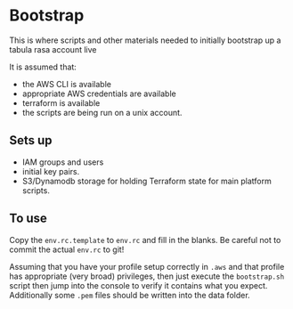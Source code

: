 # Bootstrap
This is where scripts and other materials needed to initially bootstrap up a tabula rasa account live

It is assumed that:
 - the AWS CLI is available
 - appropriate AWS credentials are available
 - terraform is available
 - the scripts are being run on a unix account.

## Sets up
 - IAM groups and users
 - initial key pairs.
 - S3/Dynamodb storage for holding Terraform state for main platform scripts.

## To use
Copy the `env.rc.template` to `env.rc` and fill in the blanks. Be careful not to commit the actual `env.rc` to git!

Assuming that you have your profile setup correctly in `.aws` and that profile has appropriate (very broad) privileges,
then just execute the `bootstrap.sh` script then jump into the console to verify it contains what you expect. Additionally some `.pem` files
should be written into the data folder.

